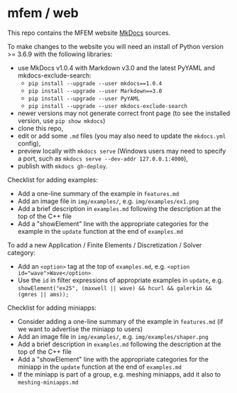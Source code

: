 # mfem / web

This repo contains the MFEM website [MkDocs](http://www.mkdocs.org/) sources.

To make changes to the website you will need an install of Python version >= 3.6.9 with the following libraries:

- use MkDocs v1.0.4 with Markdown v3.0 and the latest PyYAML and mkdocs-exclude-search:
  * `pip install --upgrade --user mkdocs==1.0.4`
  * `pip install --upgrade --user Markdown==3.0`
  * `pip install --upgrade --user PyYAML`
  * `pip install --upgrade --user mkdocs-exclude-search`
- newer versions may not generate correct front page (to see the installed version, use `pip show mkdocs`)
- clone this repo,
- edit or add some `.md` files (you may also need to update the `mkdocs.yml` config),
- preview locally with `mkdocs serve` (Windows users may need to specify a port, such as `mkdocs serve --dev-addr 127.0.0.1:4000`),
- publish with `mkdocs gh-deploy`.

Checklist for adding examples:

- Add a one-line summary of the example in `features.md`
- Add an image file in `img/examples/`, e.g. `img/examples/ex1.png`
- Add a brief description in `examples.md` following the description at the top of the C++ file
- Add a "showElement" line with the appropriate categories for the example in the `update` function at the end of `examples.md`

To add a new Application / Finite Elements / Discretization / Solver category:

- Add an `<option>` tag at the top of `examples.md`, e.g.
  `<option id="wave">Wave</option>`
- Use the `id` in filter expressions of appropriate examples in `update`, e.g.
  `showElement("ex25", (maxwell || wave) && hcurl && galerkin && (gmres || ams));`

Checklist for adding miniapps:

- Consider adding a one-line summary of the example in `features.md` (if we want to advertise the miniapp to users)
- Add an image file in `img/examples/`, e.g. `img/examples/shaper.png`
- Add a brief description in `examples.md` following the description at the top of the C++ file
- Add a "showElement" line with the appropriate categories for the miniapp in the `update` function at the end of `examples.md`
- If the miniapp is part of a group, e.g. meshing miniapps, add it also to `meshing-miniapps.md`
